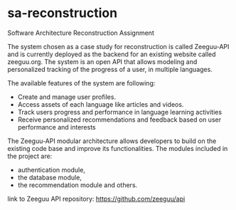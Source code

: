 # sa-reconstruction
Software Architecture Reconstruction Assignment

The system chosen as a case study for reconstruction is called Zeeguu-API and is currently deployed as the backend for an existing website called zeeguu.org. The system is an open API that allows modeling and personalized tracking of the progress of a user, in multiple languages. 

The available features of the system are following:
- Create and manage user profiles.
- Access assets of each language like articles and videos.
- Track users progress and performance in language learning activities
- Receive personalized recommendations and feedback based on user performance and interests

The Zeeguu-API modular architecture allows developers to build on the existing code base and improve its functionalities. The modules included in the project are:
- authentication module, 
- the database module, 
- the recommendation module and others. 

link to Zeeguu API repository: https://github.com/zeeguu/api
